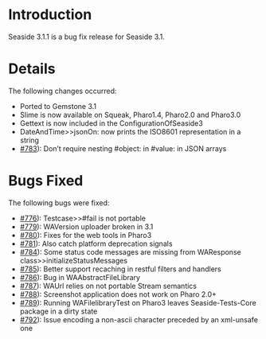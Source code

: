 # Introduction #
Seaside 3.1.1 is a bug fix release for Seaside 3.1.

# Details #

The following changes occurred:
  * Ported to Gemstone 3.1
  * Slime is now available on Squeak, Pharo1.4, Pharo2.0 and Pharo3.0
  * Gettext is now included in the ConfigurationOfSeaside3
  * DateAndTime>>jsonOn: now prints the ISO8601 representation in a string
  * [#783](https://github.com/SeasideSt/Seaside/issues/783)): 	Don’t require nesting #object: in #value: in JSON arrays

# Bugs Fixed #

The following bugs were fixed:
  * [#776](https://github.com/SeasideSt/Seaside/issues/776)): 	Testcase>>#fail is not portable
  * [#779](https://github.com/SeasideSt/Seaside/issues/779)): 	WAVersion uploader broken in 3.1
  * [#780](https://github.com/SeasideSt/Seaside/issues/780)): 	Fixes for the web tools in Pharo3
  * [#781](https://github.com/SeasideSt/Seaside/issues/781)): 	Also catch platform deprecation signals
  * [#784](https://github.com/SeasideSt/Seaside/issues/784)):   Some status code messages are missing from WAResponse class>>initializeStatusMessages
  * [#785](https://github.com/SeasideSt/Seaside/issues/785)): 	Better support recaching in restful filters and handlers
  * [#786](https://github.com/SeasideSt/Seaside/issues/786)): 	Bug in WAAbstractFileLibrary
  * [#787](https://github.com/SeasideSt/Seaside/issues/787)): 	WAUrl relies on not portable Stream semantics
  * [#788](https://github.com/SeasideSt/Seaside/issues/788)): 	Screenshot application does not work on Pharo 2.0+
  * [#789](https://github.com/SeasideSt/Seaside/issues/789)):   Running WAFilelibraryTest on Pharo3 leaves Seaside-Tests-Core package in a dirty state
  * [#792](https://github.com/SeasideSt/Seaside/issues/792)): 	Issue encoding a non-ascii character preceded by an xml-unsafe one
